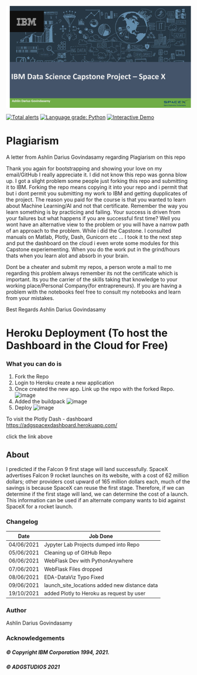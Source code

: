 <img src="https://raw.githubusercontent.com/ADGVLOGS/IBM-DataScience-SpaceX-Capstone/main/logo/bg.png">

[![Total alerts](https://img.shields.io/lgtm/alerts/g/ADGVLOGS/IBM-DataScience-SpaceX-Capstone.svg?logo=lgtm&logoWidth=18)](https://lgtm.com/projects/g/ADGVLOGS/IBM-DataScience-SpaceX-Capstone/alerts/)
[![Language grade: Python](https://img.shields.io/lgtm/grade/python/g/ADGVLOGS/IBM-DataScience-SpaceX-Capstone.svg?logo=lgtm&logoWidth=18)](https://lgtm.com/projects/g/ADGVLOGS/IBM-DataScience-SpaceX-Capstone/context:python)
<a href="https://colab.research.google.com/github/ADGVLOGS/adgmlclass/blob/main/ADGMLCLASSDemo.ipynb" target="_parent"><img src="https://colab.research.google.com/assets/colab-badge.svg" alt="Interactive Demo"/></a>

# Plagiarism 

<p>
A letter from Ashlin Darius Govindasamy regarding Plagiarism on this repo
  
Thank you again for bootstrapping and showing your love on my email/GitHub I really appreciate it. I did not know this repo was gonna blow up.
I got a slight problem some people just forking this repo and submitting it to IBM. Forking the repo means copying it into your repo and i permit that but i dont permit you submitting my work to IBM and getting dupplicates of the project. The reason you paid for the course is that you wanted to learn about Machine Learning/AI and not that certificate. Remember the way you learn something is by practicing and failing. Your success is driven from your failures but what happens if you are successful first time? Well you wont have an alternative view to the problem or you will have a narrow path of an approach to the problem. While i did the Capstone. I consulted manuals on Matlab, Plotly, Dash, Gunicorn etc ... I took it to the next step and put the dashboard on the cloud i even wrote some modules for this Capstone experiementing. When you do the work put in the grind/hours thats when you learn alot and absorb in your brain.
  
Dont be a cheater and submit my repos, a person wrote a mail to me regarding this problem always remember its not the certificate which is important. Its you the carrier of the skills taking that knowledge to your working place/Personal Company(for entrapreneurs). If you are having a problem with the notebooks feel free to consult my notebooks and learn from your mistakes.
  
Best Regards
Ashlin Darius Govindasamy
</p>

# Heroku Deployment (To host the Dashboard in the Cloud for Free) 
### What you can do is 

1. Fork the Repo
2. Login to Heroku create a new application
3. Once created the new app. Link up the repo with the forked Repo. 
![image](https://user-images.githubusercontent.com/45560312/143025991-4a32d343-77d7-48ed-a332-bad8a76835da.png)
4. Added the buildpack
![image](https://user-images.githubusercontent.com/45560312/143026138-6345105a-a981-42c6-ba48-0fd61be17694.png)
5. Deploy
![image](https://user-images.githubusercontent.com/45560312/143026171-9c8e20c2-e1c1-4b75-b313-4cdb0e827aed.png)


To visit the Plotly Dash - dashboard
https://adgspacexdashboard.herokuapp.com/ 

click the link above

## About

I predicted if the Falcon 9 first stage will land successfully. SpaceX
advertises Falcon 9 rocket launches on its website, with a cost of 62
million dollars; other providers cost upward of 165 million dollars each,
much of the savings is because SpaceX can reuse the first stage.
Therefore, if we can determine if the first stage will land, we can
determine the cost of a launch. This information can be used if an
alternate company wants to bid against SpaceX for a rocket launch. 

### Changelog

| Date           | Job Done                                  | 
|----------------| ----------------------------------------- | 
| 04/06/2021 | Jypyter Lab Projects dumped into Repo         |
| 05/06/2021 | Cleaning up of GitHub Repo                    |
| 06/06/2021 | WebFlask Dev with PythonAnywhere              |
| 07/06/2021 | WebFlask Files dropped                        |
| 08/06/2021 | EDA-DataViz Typo Fixed                        |
| 09/06/2021 | launch_site_locations added new distance data |
| 19/10/2021 | added Plotly to Heroku as request by user     |

### Author

Ashlin Darius Govindasamy

### Acknowledgements 

##### © Copyright IBM Corporation 1994, 2021.
##### © ADGSTUDIOS 2021
